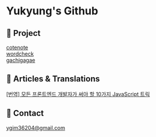 # Yukyung's Github




📂 Project 
----
<a href="https://github.com/HelloYukyung/cotenote-web"> cotenote </a> <br/>
<a href="https://github.com/HelloYukyung/wordcheck-web"> wordcheck </a> <br/>
<a href="https://github.com/HelloYukyung/gachigagae"> gachigagae </a>  

📰 Articles & Translations
----
<a target="_blank" href="https://kimyk60.tistory.com/54">[번역] 모든 프론트엔드 개발자가 써야 할 10가지 JavaScript 트릭</a>

📧 Contact
----
ygim36204@gmail.com
